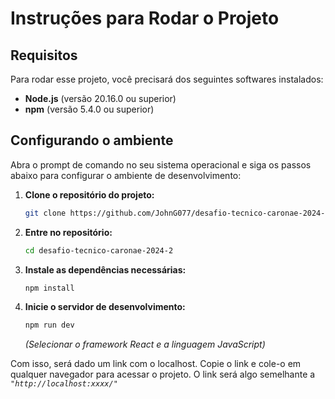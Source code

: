 # Instruções para Rodar o Projeto

## Requisitos

Para rodar esse projeto, você precisará dos seguintes softwares instalados:

- **Node.js** (versão 20.16.0 ou superior)
- **npm** (versão 5.4.0 ou superior)

## Configurando o ambiente

Abra o prompt de comando no seu sistema operacional e siga os passos abaixo para configurar o ambiente de desenvolvimento:

1. **Clone o repositório do projeto:**
    ```sh
    git clone https://github.com/JohnG077/desafio-tecnico-caronae-2024-2.git
    ```
2. **Entre no repositório:**
    ```sh
    cd desafio-tecnico-caronae-2024-2
    ```
3. **Instale as dependências necessárias:** 
    ```sh
    npm install
    ```
4. **Inicie o servidor de desenvolvimento:**
    ```sh
    npm run dev
    ```
    *(Selecionar o framework React e a linguagem JavaScript)*

Com isso, será dado um link com o localhost. Copie o link e cole-o em qualquer navegador para acessar o projeto. O link será algo semelhante a *`"http://localhost:xxxx/"`*